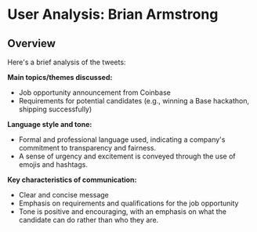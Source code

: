 # User Analysis: Brian Armstrong

## Overview

Here's a brief analysis of the tweets:

**Main topics/themes discussed:**

* Job opportunity announcement from Coinbase
* Requirements for potential candidates (e.g., winning a Base hackathon, shipping successfully)

**Language style and tone:**

* Formal and professional language used, indicating a company's commitment to transparency and fairness.
* A sense of urgency and excitement is conveyed through the use of emojis and hashtags.

**Key characteristics of communication:**

* Clear and concise message
* Emphasis on requirements and qualifications for the job opportunity
* Tone is positive and encouraging, with an emphasis on what the candidate can do rather than who they are.